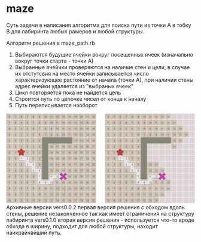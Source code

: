 # maze
Суть задачи в написания алгоритма для поиска пути из точки А в тобку B для лабиринта любых рамеров и любой структуры.

Алгоритм решения в maze_path.rb
1. Выбираются будущие ячейки вокруг посещенных ячеек (изначально вокруг точки старта - точки А)
2. Выбранные ячейчки проверяются на наличие стен и цели, в случае их отстутсвия на место ячейки записывается число характеризующее растояние от начала (точки А), при наличии стены адрес ячейки удаляется из "выбраных ячеек"
3. Цикл повторяется пока не найдется цель
4. Строится путь по цепочке чисел от конца к началу
5. Путь переписывается наоборот

![Иллюстрация к проекту](https://github.com/Amourlive/maze/raw/master/path.png)
Архивные версии
vers0.0.2 первая версия решения с обходом вдоль стены, решение незаконченное так как имеет ограничения на структуру лабиринта
vers0.1.0 вторая версия решения - используется что-то вроде обхода в ширину, подходит для любой структуры, находит наикрайчайший путь.
